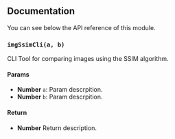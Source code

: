 ## Documentation

You can see below the API reference of this module.

### `imgSsimCli(a, b)`
CLI Tool for comparing images using the SSIM algorithm.

#### Params

- **Number** `a`: Param descrpition.
- **Number** `b`: Param descrpition.

#### Return
- **Number** Return description.

